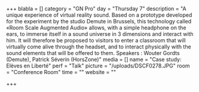 +++
blabla = []
category = "GN Pro"
day = "Thursday 7"
description = "A unique experience of virtual reality sound. Based on a prototype developed for the experiment by the studio Demute in Brussels, this technology called «Room Scale Augmented Audio» allows, with a simple headphone on the ears, to immerse itself in a sound universe in 3 dimensions and interact with him. It will therefore be proposed to visitors to enter a classroom that will virtually come alive through the headset, and to interact physically with the sound elements that will be offered to them. Speakers : Wouter Gordts (Demute), Patrick Séverin (HorsZone)"
media = []
name = "Case study: Elèves en Liberté"
perf = "Talk"
picture = "/uploads/DSCF0278.JPG"
room = "Conference Room"
time = ""
website = ""

+++
